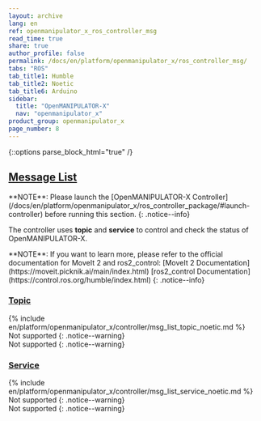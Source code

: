 ```yaml
---
layout: archive
lang: en
ref: openmanipulator_x_ros_controller_msg
read_time: true
share: true
author_profile: false
permalink: /docs/en/platform/openmanipulator_x/ros_controller_msg/
tabs: "ROS"
tab_title1: Humble
tab_title2: Noetic
tab_title6: Arduino
sidebar:
  title: "OpenMANIPULATOR-X"
  nav: "openmanipulator_x"
product_group: openmanipulator_x
page_number: 8
---
```


<style>body {counter-reset: h1 5 !important;}</style>
<div style="counter-reset: h2 2"></div>

<!--[dummy Header 1]>
  <h1 id="controller">Controller</h1>
  <h2 id="message">Message List, Topic</h2>
  <p class="dummy_content"> OpenMANIPULATOR-X is availble for Message List, Topic and etc. </p>
<![end dummy Header 1]-->

{::options parse_block_html="true" /}


## [Message List](#message-list)

<section data-id="{{ page.tab_title2 }}" class="tab_contents">
**NOTE**:  
Please launch the [OpenMANIPULATOR-X Controller](/docs/en/platform/openmanipulator_x/ros_controller_package/#launch-controller) before running this section.
{: .notice--info}

The controller uses **topic** and **service** to control and check the status of OpenMANIPULATOR-X.
</section>

<section data-id="{{ page.tab_title1 }}" class="tab_contents">
**NOTE**:  
If you want to learn more, please refer to the official documentation for MoveIt 2 and ros2_control:  
[MoveIt 2 Documentation](https://moveit.picknik.ai/main/index.html)  
[ros2_control Documentation](https://control.ros.org/humble/index.html)  
{: .notice--info}
</section>


### [Topic](#topic)

<section data-id="{{ page.tab_title2 }}" class="tab_contents">
{% include en/platform/openmanipulator_x/controller/msg_list_topic_noetic.md %}
</section>

<section data-id="{{ page.tab_title1 }}" class="tab_contents">
Not supported
{: .notice--warning}
</section>

<section data-id="{{ page.tab_title6 }}" class="tab_contents">
Not supported
{: .notice--warning}
</section>

### [Service](#service)

<section data-id="{{ page.tab_title2 }}" class="tab_contents">
{% include en/platform/openmanipulator_x/controller/msg_list_service_noetic.md %}
</section>

<section data-id="{{ page.tab_title1 }}" class="tab_contents">
Not supported
{: .notice--warning}
</section>

<section data-id="{{ page.tab_title6 }}" class="tab_contents">
Not supported
{: .notice--warning}
</section>
